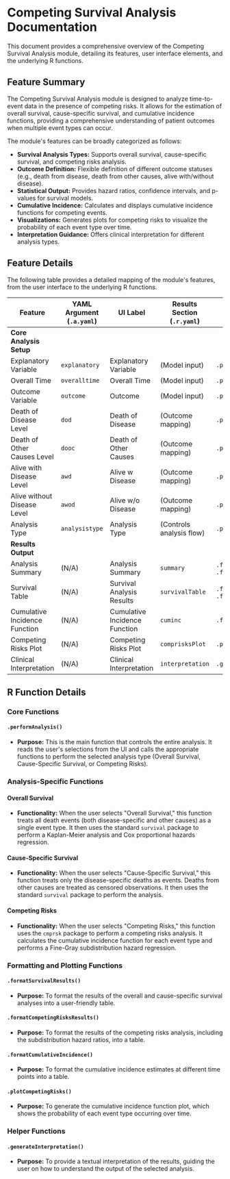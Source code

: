 # Competing Survival Analysis Documentation

This document provides a comprehensive overview of the Competing Survival Analysis module, detailing its features, user interface elements, and the underlying R functions.

## Feature Summary

The Competing Survival Analysis module is designed to analyze time-to-event data in the presence of competing risks. It allows for the estimation of overall survival, cause-specific survival, and cumulative incidence functions, providing a comprehensive understanding of patient outcomes when multiple event types can occur.

The module's features can be broadly categorized as follows:

*   **Survival Analysis Types:** Supports overall survival, cause-specific survival, and competing risks analysis.
*   **Outcome Definition:** Flexible definition of different outcome statuses (e.g., death from disease, death from other causes, alive with/without disease).
*   **Statistical Output:** Provides hazard ratios, confidence intervals, and p-values for survival models.
*   **Cumulative Incidence:** Calculates and displays cumulative incidence functions for competing events.
*   **Visualizations:** Generates plots for competing risks to visualize the probability of each event type over time.
*   **Interpretation Guidance:** Offers clinical interpretation for different analysis types.

## Feature Details

The following table provides a detailed mapping of the module's features, from the user interface to the underlying R functions.

| Feature                          | YAML Argument (`.a.yaml`)      | UI Label                               | Results Section (`.r.yaml`)         | R Function (`.b.R`)                  |
| -------------------------------- | ------------------------------ | -------------------------------------- | ----------------------------------- | ------------------------------------ |
| **Core Analysis Setup**          |                                |                                        |                                     |                                      |
| Explanatory Variable             | `explanatory`                  | Explanatory Variable                   | (Model input)                       | `.performAnalysis`                   |
| Overall Time                     | `overalltime`                  | Overall Time                           | (Model input)                       | `.performAnalysis`                   |
| Outcome Variable                 | `outcome`                      | Outcome                                | (Model input)                       | `.performAnalysis`                   |
| Death of Disease Level           | `dod`                          | Death of Disease                       | (Outcome mapping)                   | `.performAnalysis`                   |
| Death of Other Causes Level      | `dooc`                         | Death of Other Causes                  | (Outcome mapping)                   | `.performAnalysis`                   |
| Alive with Disease Level         | `awd`                          | Alive w Disease                        | (Outcome mapping)                   | `.performAnalysis`                   |
| Alive without Disease Level      | `awod`                         | Alive w/o Disease                      | (Outcome mapping)                   | `.performAnalysis`                   |
| Analysis Type                    | `analysistype`                 | Analysis Type                          | (Controls analysis flow)            | `.performAnalysis`                   |
| **Results Output**               |                                |                                        |                                     |                                      |
| Analysis Summary                 | (N/A)                          | Analysis Summary                       | `summary`                           | `.formatSurvivalResults`, `.formatCompetingRisksResults` |
| Survival Table                   | (N/A)                          | Survival Analysis Results              | `survivalTable`                     | `.formatSurvivalResults`, `.formatCompetingRisksResults` |
| Cumulative Incidence Function    | (N/A)                          | Cumulative Incidence Function          | `cuminc`                            | `.formatCumulativeIncidence`         |
| Competing Risks Plot             | (N/A)                          | Competing Risks Plot                   | `comprisksPlot`                     | `.plotCompetingRisks`                |
| Clinical Interpretation          | (N/A)                          | Clinical Interpretation                | `interpretation`                    | `.generateInterpretation`            |

## R Function Details

### Core Functions

#### `.performAnalysis()`

*   **Purpose:** This is the main function that controls the entire analysis. It reads the user's selections from the UI and calls the appropriate functions to perform the selected analysis type (Overall Survival, Cause-Specific Survival, or Competing Risks).

### Analysis-Specific Functions

#### Overall Survival

*   **Functionality:** When the user selects "Overall Survival," this function treats all death events (both disease-specific and other causes) as a single event type. It then uses the standard `survival` package to perform a Kaplan-Meier analysis and Cox proportional hazards regression.

#### Cause-Specific Survival

*   **Functionality:** When the user selects "Cause-Specific Survival," this function treats only the disease-specific deaths as events. Deaths from other causes are treated as censored observations. It then uses the standard `survival` package to perform the analysis.

#### Competing Risks

*   **Functionality:** When the user selects "Competing Risks," this function uses the `cmprsk` package to perform a competing risks analysis. It calculates the cumulative incidence function for each event type and performs a Fine-Gray subdistribution hazard regression.

### Formatting and Plotting Functions

#### `.formatSurvivalResults()`

*   **Purpose:** To format the results of the overall and cause-specific survival analyses into a user-friendly table.

#### `.formatCompetingRisksResults()`

*   **Purpose:** To format the results of the competing risks analysis, including the subdistribution hazard ratios, into a table.

#### `.formatCumulativeIncidence()`

*   **Purpose:** To format the cumulative incidence estimates at different time points into a table.

#### `.plotCompetingRisks()`

*   **Purpose:** To generate the cumulative incidence function plot, which shows the probability of each event type occurring over time.

### Helper Functions

#### `.generateInterpretation()`

*   **Purpose:** To provide a textual interpretation of the results, guiding the user on how to understand the output of the selected analysis.